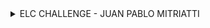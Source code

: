 <details>
<summary>ELC CHALLENGE - JUAN PABLO MITRIATTI</summary>

# Next.js Food Truck Locator

Welcome to the Next.js Food Truck Locator project! This application helps users find the nearest food truck location based on their current location. The project utilizes Next.js, React, and Google Maps API to provide a seamless and interactive experience for users.

## Installation

To run this project locally, you need to have Node.js 18 or later installed on your machine. Follow these steps to get started:

1. Clone the repository to your local machine:

```bash
git clone https://github.com/juanmitriatti/elc-challenge
```


2. Navigate to the project directory:

```bash
cd nextjs-food-truck-locator
```

3. Install the dependencies using npm:

```bash
npm install
```

4. Run the development server:

```bash
npm run dev
```

5. Open your browser and visit [http://localhost:3000](http://localhost:3000) to view the application.

## Overview

In this project, I've implemented a feature where users can locate the nearest food truck to their current location. The application utilizes a CSV file located at \`assets/data.csv\`, which contains multiple food truck locations. Upon loading the application, users are prompted to allow access to their location. Once granted, users can click on the "Get Nearest" button to display a line on the map connecting their current location to the closest food truck.

## Features

- **User Location**: The application requests access to the user's location to provide accurate results.
- **CSV Data**: Food truck locations are stored in a CSV file located at \`assets/data.csv\`.
- **Interactive Map**: The map interface powered by Google Maps API allows users to visualize their location and the nearest food truck.
- **Get Nearest**: Users can click on the "Get Nearest" button to display a line connecting their current location to the closest food truck on the map.
<img width="1712" alt="Screen Shot 2024-05-12 at 23 49 49" src="https://github.com/juanmitriatti/elc-challenge/assets/33984278/59284ad2-ff8c-4604-8c87-950bbcc56f5c">
</details>
